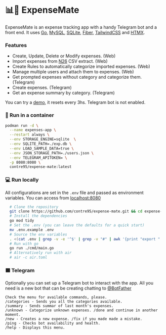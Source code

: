 # 📊🧉 ExpenseMate
ExpenseMate is an expense tracking app with a handy Telegram bot and a front end. It uses [Go](https://go.dev/), [MySQL](https://www.mysql.com/), [SQLite](https://www.sqlite.org/index.html), [Fiber](https://gofiber.io/), [TailwindCSS](https://tailwindcss.com/) and [HTMX](https://htmx.org/).

### Features
* Create, Update, Delete or Modify expenses. (Web) 
* Import expenses from [N26](https://n26.com/en-es) CSV extract. (Web)
* Create Rules to automatically categorize imported expenses. (Web)
* Manage multiple users and attach them to expenses. (Web)
* Get prompted expenses without category and categorize them. (Telegram) 
* Create expenses. (Telegram) 
* Get an expense summary by category. (Telegram) 

You can try a [demo](https://demo1.contre.io), it resets every 3hs. Telegram bot is not enabled.

### 🦭 Run in a container 
```sh
podman run -d \
  --name expenses-app \
  --restart always \
  --env STORAGE_ENGINE=sqlite  \
  --env SQLITE_PATH=./exp.db \
  --env LOAD_SAMPLE_DATA=true \
  --env JSON_STORAGE_PATH=./users.json \
  --env TELEGRAM_APITOKEN= \
  -p 8080:8080 \
  contre95/expense-mate:latest
```

### 💻 Run locally
All configurations are set in the `.env` file and passed as environment variables. You can access from [localhost:8080](http://localhost:8080)
```sh
  # Clone the repository
  git clone https://github.com/contre95/expense-mate.git && cd expense-mate
  # Install the dependencies
  go mod tidy
  # Set the .env (you can leave the defaults for a quick start)
  mv .env.example .env
  # Source the env variables
  . <(cat .env | grep -v -e '^$' | grep -v "#" | awk '{print "export " $1}')
  # Run with go
  go run ./cmd/main.go
  # Alternatively run with air
  # air -c air.toml
```


### 🟦 Telegram
Optionally you can set up a Telegram bot to interact with the app. All you need is a new bot that can be creating chatting to [@BotFather](https://t.me/BotFather)
```
Check the menu for available commands, please.
/categories - Sends you all the categories available.
/summary - Sends summar of last month's expenses.
/unknown - Categorize unknown expenses. /done and continue in another moment.
/new - Creates a new expense. /fix if you made made a mistake.
/ping - Checks bot availability and health.
/help - Displays this menu.
```
